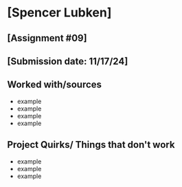 # [Spencer Lubken]
## [Assignment #09]
## [Submission date: 11/17/24]
## Worked with/sources 
* example
* example
* example
* example
## Project Quirks/ Things that don't work
* example
* example
* example
